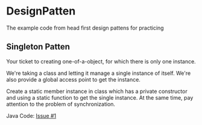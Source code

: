# DesignPatten
The example code from head first design pattens for practicing 

## Singleton Patten

Your ticket to creating one-of-a-object, for which there is only one instance.

We're taking a class and letting it manage a single instance of itself. We're also provide a global access point to get the instance.

Create a static member instance in class which has a private constructor and using a static function to get the single instance. At the same time, pay attention to the problem of synchronization.

Java Code: [Issue #1](https://github.com/cxlove/DesignPatten/issues/1) 
